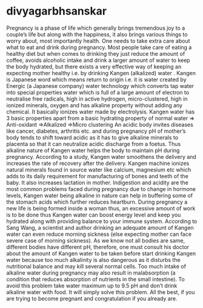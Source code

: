 # divyagarbhsanskar
Pregnancy is a phase of life which generally brings tremendous joy to a couple’s life  but along with the happiness, it also brings various things to worry about, most  importantly health. One needs to take extra care about what to eat and drink during pregnancy. Most people take care of eating a healthy diet but when comes to drinking  they just reduce the amount of coffee, avoids alcoholic intake and drink a larger  amount of water to keep the body hydrated, but there exists a very effective way of keeping an expecting mother healthy i.e. by drinking Kangen (alkalized) water  .  Kangen is Japanese word which means return to origin i.e. it is water created by  Energic (a Japanese company) water technology which converts  tap water into  special properties water which is full of a large amount of electron to neutralise free  radicals, high in active hydrogen, micro-clustered, high in ionized minerals,  oxygen and  has alkaline property without adding any chemical. It basically ionizes water made by  electrolysis. Kangen water has 3 basic properties apart from a basic hydrating  property of normal water    => Anti-oxidant    =>Alkalized    =>Micro clustering    An acidic body invites diseases like cancer, diabetes, arthritis etc. and during  pregnancy pH of mother’s body tends to shift toward acidic as it has to give alkaline  minerals to placenta so that it can neutralize acidic discharge from a foetus. Thus  alkaline nature of Kangen water helps the body to maintain pH during pregnancy.  According to a study, Kangen water smoothens the delivery and increases the rate of  recovery after the delivery. Kangen machine ionizes natural minerals found in source  water like calcium, magnesium etc which adds to its daily requirement for  manufacturing of bones and teeth of the baby. It also increases lactation in mother.    Indigestion and acidity are the most common problems faced during pregnancy due to  change in hormone levels, Kangen water being alkaline in nature can help in buffering  some of the stomach acids which further reduces heartburn. During pregnancy a new  life is being formed inside a woman thus, an excessive amount of work is to be done  thus Kangen water can boost energy level and keep you hydrated along with providing  balance to your immune system. According to Sang Wang, a scientist and author  drinking an adequate amount of Kangen water can even reduce morning sickness (else  expecting mother can face severe case of morning sickness).     As we know not all bodies are same, different bodies have different pH, therefore, one  must consult his doctor about the amount of Kangen water to be taken before start  drinking Kangen water because too much alkalinity is also dangerous as it disturbs the  nutritional balance and may kill several normal cells. Too much intake of alkaline water  during pregnancy may also result in malabsorption (a condition that reduces  absorption of nutrients in the small intestine).  To avoid this problem take water  maximum up to 9.5 pH and don’t drink alkaline water with food. It will simply solve this  problem.  All the best, if you are trying to become pregnant and congratulation if you already are. 

